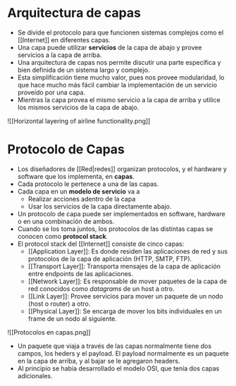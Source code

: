 # Arquitectura de capas

- Se divide el protocolo para que funcionen sistemas complejos como el [[Internet]] en diferentes capas.
- Una capa puede utilizar **servicios** de la capa de abajo y provee servicios a la capa de arriba.
- Una arquitectura de capas nos permite discutir una parte específica y bien definida de un sistema largo y complejo. 
- Esta simplificación tiene mucho valor, pues nos provee modularidad, lo que hace mucho más fácil cambiar la implementación de un servicio proveído por una capa.
- Mientras la capa provea el mismo servicio a la capa de arriba y utilice los mismos servicios de la capa de abajo.

![[Horizontal layering of airline functionality.png]]

# Protocolo de Capas

- Los diseñadores de [[Red|redes]] organizan protocolos, y el hardware y software que los implementa, en **capas**.
- Cada protocolo le pertenece a una de las capas.
- Cada capa en un **modelo de servicio** va a 
	- Realizar acciones adentro de la capa
	- Usar los servicios de la capa directamente abajo.
- Un protocolo de capa puede ser implementados en software, hardware o en una combinación de ambos.
- Cuando se los toma juntos, los protocolos de las distintas capas se conocen como **protocol stack**. 
- El protocol stack del [[Internet]] consiste de cinco capas:
	- [[Application Layer]]: Es donde residen las aplicaciones de red y sus protocolos de la capa de aplicación (HTTP, SMTP, FTP).
	- [[Transport Layer]]: Transporta mensajes de la capa de aplicación entre endpoints de las aplicaciones.
	- [[Network Layer]]: Es responsable de mover paquetes de la capa de red conocidos como *datagrams* de un host a otro.
	- [[Link Layer]]: Provee servicios para mover un paquete de un nodo (host o router) a otro.
	- [[Physical Layer]]: Se encarga de mover los bits individuales en un frame de un nodo al siguiente.

![[Protocolos en capas.png]]

- Un paquete que viaja a través de las capas normalmente tiene dos campos, los heders y el payload. El payload normalmente es un paquete en la capa de arriba, y al bajar se le agregaron headers.
- Al principio se había desarrollado el modelo OSI, que tenía dos capas adicionales.